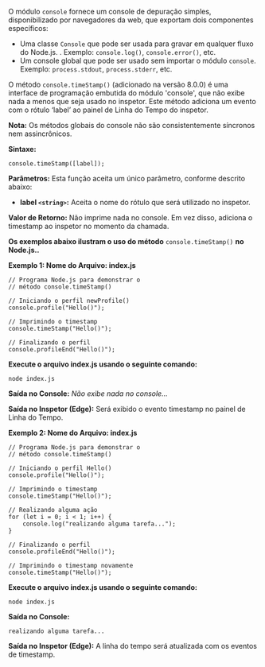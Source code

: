 O módulo `console` fornece um console de depuração simples, disponibilizado por navegadores da web, que exportam dois componentes específicos:

- Uma classe `Console` que pode ser usada para gravar em qualquer fluxo do Node.js. . Exemplo: `console.log()`, `console.error()`, etc.
- Um console global que pode ser usado sem importar o módulo `console`. Exemplo: `process.stdout`, `process.stderr`, etc.

O método `console.timeStamp()` (adicionado na versão 8.0.0) é uma interface de programação embutida do módulo 'console', que não exibe nada a menos que seja usado no inspetor. Este método adiciona um evento com o rótulo ‘label’ ao painel de Linha do Tempo do inspetor.

**Nota:** Os métodos globais do console não são consistentemente síncronos nem assincrônicos.

**Sintaxe:**

```
console.timeStamp([label]);
```

**Parâmetros:** Esta função aceita um único parâmetro, conforme descrito abaixo:

- **label `<string>`:** Aceita o nome do rótulo que será utilizado no inspetor.

**Valor de Retorno:** Não imprime nada no console. Em vez disso, adiciona o timestamp ao inspetor no momento da chamada.

**Os exemplos abaixo ilustram o uso do método** `console.timeStamp()` **no Node.js..**

**Exemplo 1: Nome do Arquivo: index.js**

```
// Programa Node.js para demonstrar o
// método console.timeStamp()

// Iniciando o perfil newProfile()
console.profile("Hello()");

// Imprimindo o timestamp
console.timeStamp("Hello()");

// Finalizando o perfil
console.profileEnd("Hello()");
```

**Execute o arquivo index.js usando o seguinte comando:**

```
node index.js
```

**Saída no Console:** _Não exibe nada no console..._

**Saída no Inspetor (Edge):** Será exibido o evento timestamp no painel de Linha do Tempo.

**Exemplo 2: Nome do Arquivo: index.js**

```
// Programa Node.js para demonstrar o
// método console.timeStamp()

// Iniciando o perfil Hello()
console.profile("Hello()");

// Imprimindo o timestamp
console.timeStamp("Hello()");

// Realizando alguma ação
for (let i = 0; i < 1; i++) {
    console.log("realizando alguma tarefa...");
}

// Finalizando o perfil
console.profileEnd("Hello()");

// Imprimindo o timestamp novamente
console.timeStamp("Hello()");
```

**Execute o arquivo index.js usando o seguinte comando:**

```
node index.js
```

**Saída no Console:**

```
realizando alguma tarefa...
```

**Saída no Inspetor (Edge):** A linha do tempo será atualizada com os eventos de timestamp.



